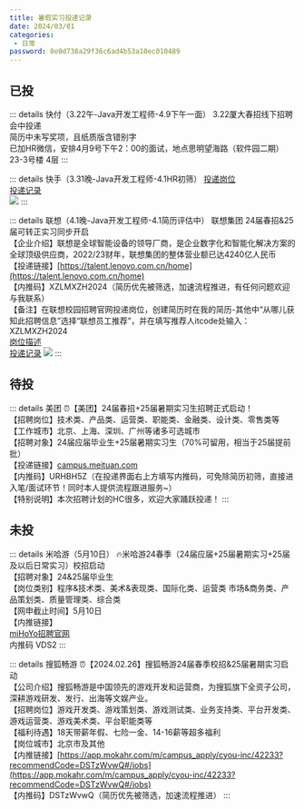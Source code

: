 ```yaml
---
title: 暑假实习投递记录
date: 2024/03/01
categories:
 - 日常
password: 0e0d738a29f36c6ad4b53a10ec010489
---
```


## 已投
::: details 快付（3.22午-Java开发工程师-4.9下午一面）
3.22厦大春招线下招聘会中投递<br/>
简历中未写奖项，且纸质版含错别字<br/>
已加HR微信，安排4月9号下午2：00的面试，地点思明望海路（软件园二期）23-3号楼 4层
:::

::: details 快手（3.31晚-Java开发工程师-4.1HR初筛）
[投递岗位](https://campus.kuaishou.cn/recruit/campus/e/#/campus/job-info/5993)<br/>
[投递记录](https://campus.kuaishou.cn/recruit/campus/e/#/campus/my-apply)<br/>
![](/image/2024033102.png)
:::

::: details 联想（4.1晚-Java开发工程师-4.1简历评估中）
联想集团 24届春招&25届可转正实习同步开启<br/>
【企业介绍】联想是全球智能设备的领导厂商，是企业数字化和智能化解决方案的全球顶级供应商，2022/23财年，联想集团的整体营业额已达4240亿人民币<br/>
【投递链接】[https://talent.lenovo.com.cn/home](https://talent.lenovo.com.cn/home)<br/>
【内推码】XZLMXZH2024（简历优先被筛选，加速流程推进，有任何问题欢迎与我联系）<br/>
【备注】在联想校园招聘官网投递岗位，创建简历时在我的简历-其他中“从哪儿获知此招聘信息”选择“联想员工推荐”，并在填写推荐人itcode处输入：XZLMXZH2024<br/>
[岗位描述](https://talent.lenovo.com.cn/position/detail?id=1214)<br/>
[投递记录](https://talent.lenovo.com.cn/account/apply)
![](/image/2024033101.png)
:::


## 待投
::: details 美团
⏰【美团】24届春招+25届暑期实习生招聘正式启动！<br/>
【招聘岗位】技术类、产品类、运营类、职能类、金融类、设计类、零售类等<br/>
【工作城市】北京、上海、深圳、广州等诸多可选城市<br/>
【招聘对象】24届应届毕业生+25届暑期实习生（70%可留用，相当于25届提前批）<br/>
【投递链接】[campus.meituan.com](http://campus.meituan.com)<br/>
【内推码】URHBH5Z（在投递界面右上方填写内推码，可免除简历初筛，直接进入笔/面试环节！同时本人提供流程跟进服务~）<br/>
【特别说明】本次招聘计划的HC很多，欢迎大家踊跃投递！
:::


## 未投
::: details 米哈游（5月10日）
🔥米哈游24春季（24届应届+25届暑期实习+25届及以后日常实习）校招启动<br/>
【招聘对象】24&25届毕业生<br/>
【岗位类别】程序&技术类、美术&表现类、国际化类、运营类 市场&商务类、产品策划类、质量管理类、综合类<br/>
【网申截止时间】5月10日<br/>
【内推链接】<br/>
[miHoYo招聘官网](https://jobs.mihoyo.com/?recommendationCode=VDS2&isRecommendation=true#/campus/position)<br/>
内推码 VDS2
:::

::: details 搜狐畅游
⏰【2024.02.26】搜狐畅游24届春季校招&25届暑期实习启动<br/>
【公司介绍】搜狐畅游是中国领先的游戏开发和运营商，为搜狐旗下全资子公司，深耕游戏研发、发行、出海等文娱产业。<br/>
【招聘岗位】游戏开发类、游戏策划类、游戏测试类、业务支持类、平台开发类、游戏运营类、游戏美术类、平台职能类等<br/>
【福利待遇】18天带薪年假、七险一金、14-16薪等超多福利<br/>
【岗位城市】北京市及其他<br/>
【内推链接】[https://app.mokahr.com/m/campus_apply/cyou-inc/42233?recommendCode=DSTzWvwQ#/jobs](https://app.mokahr.com/m/campus_apply/cyou-inc/42233?recommendCode=DSTzWvwQ#/jobs)<br/>
【内推码】DSTzWvwQ（简历优先被筛选，加速流程推进）
:::
